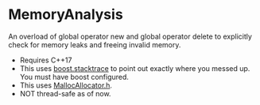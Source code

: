 # MemoryAnalysis
An overload of global operator new and global operator delete to explicitly check for memory leaks and freeing invalid memory. 

* Requires C++17
* This uses [boost.stacktrace](https://www.boost.org/doc/libs/1_72_0/doc/html/stacktrace.html) to point out exactly where you messed up. You must have boost configured.
* This uses [MallocAllocator.h](https://github.com/Ayxan13/MallocAllocator/blob/master/MallocAllocator.h).
* NOT thread-safe as of now.
